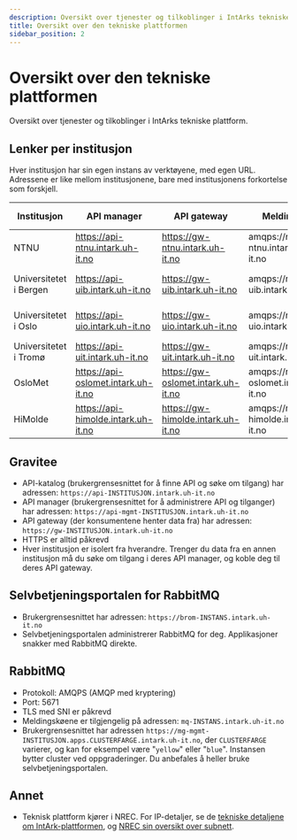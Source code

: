 ```yaml
---
description: Oversikt over tjenester og tilkoblinger i IntArks tekniske plattform.
title: Oversikt over den tekniske plattformen
sidebar_position: 2
---
```


# Oversikt over den tekniske plattformen

Oversikt over tjenester og tilkoblinger i IntArks tekniske plattform.

## Lenker per institusjon

Hver institusjon har sin egen instans av verktøyene, med egen URL. Adressene er
like mellom institusjonene, bare med institusjonens forkortelse som forskjell.

| Institusjon            | API manager                           | API gateway                          | Meldingskø                         | Selvbetjening for meldinger             |
| ---------------------- | ------------------------------------- | ------------------------------------ | ---------------------------------- | --------------------------------------- |
| NTNU                   | <https://api-ntnu.intark.uh-it.no>    | <https://gw-ntnu.intark.uh-it.no>    | amqps://mq-ntnu.intark.uh-it.no    | <https://brom-ntnu.intark.uh-it.no/>    |
| Universitetet i Bergen | <https://api-uib.intark.uh-it.no>     | <https://gw-uib.intark.uh-it.no>     | amqps://mq-uib.intark.uh-it.no     | <https://brom-uib.intark.uh-it.no/>     |
| Universitetet i Oslo   | <https://api-uio.intark.uh-it.no>     | <https://gw-uio.intark.uh-it.no>     | amqps://mq-uio.intark.uh-it.no     | <https://brom-uio.intark.uh-it.no/>     |
| Universitetet i Tromø  | <https://api-uit.intark.uh-it.no>     | <https://gw-uit.intark.uh-it.no>     | amqps://mq-uit.intark.uh-it.no     | <https://brom-uit.intark.uh-it.no/>     |
| OsloMet                | <https://api-oslomet.intark.uh-it.no> | <https://gw-oslomet.intark.uh-it.no> | amqps://mq-oslomet.intark.uh-it.no | <https://brom-oslomet.intark.uh-it.no/> |
| HiMolde                | <https://api-himolde.intark.uh-it.no> | <https://gw-himolde.intark.uh-it.no> | amqps://mq-himolde.intark.uh-it.no | <https://brom-himolde.intark.uh-it.no/> |

## Gravitee

- API-katalog (brukergrensesnittet for å finne API og søke om tilgang) har
  adressen: `https://api-INSTITUSJON.intark.uh-it.no`
- API manager (brukergrensesnittet for å administrere API og tilganger) har
  adressen: `https://api-mgmt-INSTITUSJON.intark.uh-it.no`
- API gateway (der konsumentene henter data fra) har adressen:
  `https://gw-INSTITUSJON.intark.uh-it.no`
- HTTPS er alltid påkrevd
- Hver institusjon er isolert fra hverandre. Trenger du data fra en annen
  institusjon må du søke om tilgang i deres API manager, og koble deg til deres
  API gateway.

## Selvbetjeningsportalen for RabbitMQ

- Brukergrensesnittet har adressen: `https://brom-INSTANS.intark.uh-it.no`
- Selvbetjeningsportalen administrerer RabbitMQ for deg. Applikasjoner snakker
  med RabbitMQ direkte.

## RabbitMQ

- Protokoll: AMQPS (AMQP med kryptering)
- Port: 5671
- TLS med SNI er påkrevd
- Meldingskøene er tilgjengelig på adressen: `mq-INSTANS.intark.uh-it.no`
- Brukergrensesnittet har adressen
  `https://mg-mgmt-INSTITUSJON.apps.CLUSTERFARGE.intark.uh-it.no`, der
  `CLUSTERFARGE` varierer, og kan for eksempel være "`yellow`" eller "`blue`".
  Instansen bytter cluster ved oppgraderinger. Du anbefales å heller bruke
  selvbetjeningsportalen.

<!-- TODO: Sjekk med Ingvar om dette stemmer lenger:
`https://mq-mgmt-INSTITUSJON.CLUSTERFARGE-apps.intark.uh-it.no`. der
INSTITUSJON er for eksempel "uio", "ntnu", "oslomet" eller "himolde", og
CLUSTERFARGE er for eksempel "yellow" eller "blue", avhengig av hvilket cluster
instansen kjører på. Instansen vil bytte cluster ved oppgraderinger, så dette
vil endres. -->

## Annet

- Teknisk plattform kjører i NREC. For IP-detaljer, se de [tekniske detaljene
  om IntArk-plattformen](/docs/datadeling/teknisk-plattform/teknisk), og [NREC
  sin oversikt over
  subnett](https://iaas.readthedocs.io/team/installation/ip.html).

